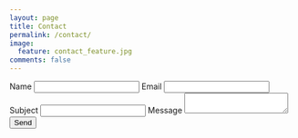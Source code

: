 ```yaml
---
layout: page
title: Contact
permalink: /contact/
image:
  feature: contact_feature.jpg
comments: false
---
```


<form action="https://getsimpleform.com/messages?form_api_token=8f5fba27ef813157e5362c46336c2ac6" method="post">
  <!-- the redirect_to is optional, the form will redirect to the referrer on submission -->
  <input type='hidden' name='redirect_to' value='{{ site.url }}/contact' />
  <!-- all your input fields here.... -->
  Name
  <input type='text' name='name' />
  Email
  <input type='text' name='email' />
  Subject
  <input type='text' name='subject' />
  Message
  <textarea name="message"></textarea>
  <input type='submit' value='Send' />
</form>

